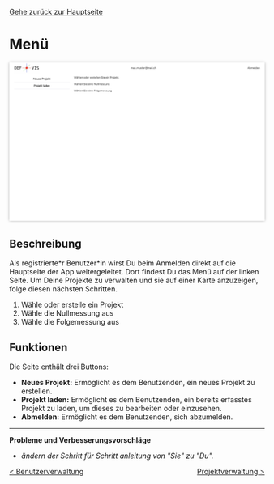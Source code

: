 [Gehe zurück zur Hauptseite](index.html)

# Menü

<img src="screenshots/main_view.png" alt="Hauptansicht" style="max-width: 100%; box-shadow: 0 0 5px rgba(0, 0, 0, 0.3);">

## Beschreibung

Als registrierte\*r Benutzer\*in wirst Du beim Anmelden direkt auf die Hauptseite der App weitergeleitet. Dort findest Du das Menü auf der linken Seite. Um Deine Projekte zu verwalten und sie auf einer Karte anzuzeigen, folge diesen nächsten Schritten.

1. Wähle oder erstelle ein Projekt
2. Wähle die Nullmessung aus
3. Wähle die Folgemessung aus

## Funktionen

Die Seite enthält drei Buttons:

- **Neues Projekt:** Ermöglicht es dem Benutzenden, ein neues Projekt zu erstellen.
- **Projekt laden:** Ermöglicht es dem Benutzenden, ein bereits erfasstes Projekt zu laden, um dieses zu bearbeiten oder einzusehen.
- **Abmelden:** Ermöglicht es dem Benutzenden, sich abzumelden.

---

**Probleme und Verbesserungsvorschläge**

- _ändern der Schritt für Schritt anleitung von "Sie" zu "Du"._

<div style="text-align: left; float: left;"><a href="user.html">< Benutzerverwaltung</a></div>
<div style="text-align: right; float: right;"><a href="projektverwaltung.html">Projektverwaltung ></a></div>
